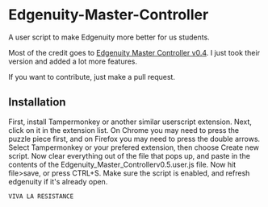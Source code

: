 # Edgenuity-Master-Controller
A user script to make Edgenuity more better for us students.  

Most of the credit goes to [Edgenuity Master Controller v0.4](https://github.com/XANADryden/Edgenuity-Master-Controller). I just took their version and added a lot more features.

If you want to contribute, just make a pull request.

## Installation

First, install Tampermonkey or another similar userscript extension.  Next, click on it in the extension list.  On Chrome you may need to press the puzzle piece first, and on Firefox you may need to press the double arrows.  Select Tampermonkey or your prefered extension, then choose Create new script.  Now clear everything out of the file that pops up, and paste in the contents of the Edgenuity_Master_Controllerv0.5.user.js file.  Now hit file>save, or press CTRL+S.  Make sure the script is enabled, and refresh edgenuity if it's already open.

`VIVA LA RESISTANCE`
